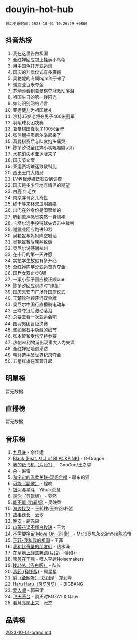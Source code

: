 # douyin-hot-hub

`最后更新时间：2023-10-01 10:26:19 +0800`

## 抖音热榜

1. 我在这里告白祖国
1. 全红婵回应包上挂满小乌龟
1. 用中国色打开亚运风
1. 国庆的升旗仪式有多震撼
1. 吴艳妮的专属bgm终于来了
1. 谢震业百米夺金
1. 苏炳添看到葛曼棋夺冠激动落泪
1. 祖国生日的第一缕阳光
1. 如何识别网络谣言
1. 亚运健儿为祖国献礼
1. 沙特35岁老将夺男子400米冠军
1. 羽毛球女团决赛
1. 葛曼棋田径女子100米金牌
1. 张伟丽把奥尼尔举起来了
1. 葛曼棋赛后与队友抱头痛哭
1. 陈芋汐说全红婵小嘴嘎嘎能叭叭
1. 水花消失术亚运版来了
1. 国庆节文案
1. 亚运赛场球迷致敬科比
1. 西出玉门大结局
1. LV老板涉嫌洗钱受到调查
1. 国庆是多少异地恋情侣的期望
1. 白鹿 红毛衣
1. 南京胖哥女儿离世
1. 终于等来林双卫明离婚
1. 出门在外身份是闺蜜给的
1. 听到歌声感觉突然一身旗袍
1. 卡塔尔选手投链球失误击中裁判
1. 谢震业回应跑进10秒
1. 吴艳妮与妈妈隔空喊话
1. 吴艳妮赛后鞠躬致谢
1. 奥尼尔说感谢杭州
1. 在十月的第一天许愿
1. 实拍学生放假有多开心
1. 全红婵陈芋汐亚运首秀夺金
1. 国乒女双止步8强
1. 一栗小莎子回应被汪顺cue
1. 陈芋汐回应训练时“炸鱼”
1. 国庆天安门广场升国旗仪式
1. 王楚钦孙颖莎混双金牌
1. 奥尼尔中国行直播骑电动车
1. 王峥夺冠后激动落泪
1. 总要去看一次亚运会吧
1. 国羽男团晋级决赛
1. 坚如磐石中隐藏的细节
1. 张本智和受伤坚持参赛
1. 热刺vs利物浦出现重大人为失误
1. 全红婵贴墙逃采访
1. 朝鲜选手破世界纪录夺金
1. 五星红旗在军营升起

## 明星榜

暂无数据

## 直播榜

暂无数据

## 音乐榜

1. [九月底](https://sf3-cdn-tos.douyinstatic.com/obj/tos-cn-ve-2774/oMfewG4PDTFhF8iz3OGQ7ABH5i6fCgnMaoCbzZ) - 余佳运
1. [Black (Feat. 제니 of BLACKPINK)](https://sf6-cdn-tos.douyinstatic.com/obj/tos-cn-ve-2774/2eb92e2debbe4fe0a552bc099aef7f28) - G-Dragon
1. [我的纸飞机（片段2）](https://sf3-cdn-tos.douyinstatic.com/obj/tos-cn-ve-2774/oM2ZrKcg2CD5AeRB2gkeXOFB1IxAGJdZPazYHf) - GooGoo/王之睿
1. [朵](https://sf3-cdn-tos.douyinstatic.com/obj/tos-cn-ve-2774/932f5bdfcd7c47b880525e92ab8a4999) - 赵雷
1. [和宇宙的温柔关联-现场合唱](https://sf6-cdn-tos.douyinstatic.com/obj/tos-cn-ve-2774/o0hONGDYQBgk0e5bqDeQOonVmncA6tC2nBwZLT) - 房东的猫
1. [可能（副歌）](https://sf3-cdn-tos.douyinstatic.com/obj/tos-cn-ve-2774/cde1731888894259b333569393c2fb51) - 程响
1. [银河与星斗](https://sf3-cdn-tos.douyinstatic.com/obj/tos-cn-ve-2774/3cc0bf5f0ef140f7b6743a631bcf3c58) - Yihuik苡慧
1. [是你（剪辑版）](https://sf6-cdn-tos.douyinstatic.com/obj/tos-cn-ve-2774/46019dae783c4c969944217fe1cfafc4) - 梦然
1. [能不能 (剪辑版)](https://sf3-cdn-tos.douyinstatic.com/obj/tos-cn-ve-2774/fc4a6c45b4a34277ba4088e1d7fdff98) - 吴映香
1. [海边探戈](https://sf6-cdn-tos.douyinstatic.com/obj/tos-cn-ve-2774/os9gE0VQCGqt6VQkZDyBBYvfSDY0QFe3vVmubn) - 王鹤棣/王齐铭/朴鲨
1. [故事还长](https://sf6-cdn-tos.douyinstatic.com/obj/tos-cn-ve-2774/30a26758c8594f0ab81ac675c33ee2c5) - 云汐
1. [晚安](https://sf3-cdn-tos.douyinstatic.com/obj/tos-cn-ve-2774/a724c5e224464218839820f4e4fd632f) - 鹿先森
1. [山茶花读不懂白玫瑰](https://sf3-cdn-tos.douyinstatic.com/obj/tos-cn-ve-2774/osfn8B7DktrRHEPJgPCfDbw7QDQEkwC16BxZg9) - 王为
1. [不需要挽留 Move On（前奏）](https://sf3-cdn-tos.douyinstatic.com/obj/tos-cn-ve-2774/ooCBhgCCkF4nExzQL9WZSUbitfA8IsDkgQIYhe) - Mr.16罗隽永&SimYee陈芯怡
1. [王菲-我和我的祖国](https://sf3-cdn-tos.douyinstatic.com/obj/tos-cn-ve-2774/3ef0f373017541e18566595c96123cab) - 王菲
1. [我和比奇堡的朋友们](https://sf6-cdn-tos.douyinstatic.com/obj/tos-cn-ve-2774/f0505db981ea4a6d91453a15924a82aa) - 热水澡
1. [在草地上肆意奔跑(片段)](https://sf6-cdn-tos.douyinstatic.com/obj/tos-cn-ve-2774/8831d494742f45dabdfa8adb8b817259) - 傅如乔
1. [宝贝在干嘛](https://sf3-cdn-tos.douyinstatic.com/obj/tos-cn-ve-2774/okW4hBCfJI5B2ZEgTCtikhMW7IafzNrBQIYkpJ) - 嘿人李逵Noisemakers
1. [NUNA（告白版）](https://sf3-cdn-tos.douyinstatic.com/obj/tos-cn-ve-2774/a65828cbd8ce41a78a430a58b49f4feb) - 队长
1. [毒药 (释怀版)](https://sf3-cdn-tos.douyinstatic.com/obj/tos-cn-ve-2774/oYILMEAzspdZBIzy4frJNB8ZHPHWAhiwowd4Ad) - 周星星
1. [瞬（全网听）-郑润泽](https://sf3-cdn-tos.douyinstatic.com/obj/tos-cn-ve-2774/o4Vb9eJZClCZTnRQYy0BRSeHGrDtrkrQgIBvQt) - 郑润泽
1. [Haru Haru（하루하루）](https://sf3-cdn-tos.douyinstatic.com/obj/tos-cn-ve-2774/940c04aa98154ee7bdbaaa2ad9f28aec) - BIGBANG
1. [爱人呢](https://sf6-cdn-tos.douyinstatic.com/obj/tos-cn-ve-2774/2041dc10f3c442f1992b439a00eaf2ba) - 郭采潔
1. [飞天茅台](https://sf6-cdn-tos.douyinstatic.com/obj/tos-cn-ve-2774/o4GhTV5kIuMWmC2Ai1WzNglssgBfQaqQCSLxUU) - 俞天时KOZAY & Q.luv
1. [看月亮爬上来](https://sf3-cdn-tos.douyinstatic.com/obj/tos-cn-ve-2774/356c324112764016b25295e535f2daf0) - 张杰

## 品牌榜

[2023-10-01-brand.md](2023-10-01-brand.md)

